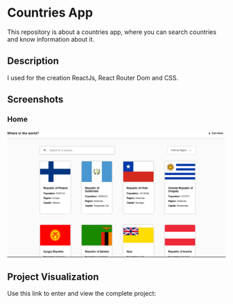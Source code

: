 # Countries App

This repository is about a countries app, where you can search countries and know information about it.

## Description

I used for the creation ReactJs, React Router Dom and CSS.

## Screenshots

### Home

![](imanG/portada-1.png)

## Project Visualization

Use this link to enter and view the complete project: